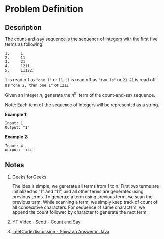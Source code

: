 # Problem Definition

## Description

The count-and-say sequence is the sequence of integers with the first five terms as following:

```text
1.     1
2.     11
3.     21
4.     1211
5.     111221
```

`1` is read off as `"one 1"` or `11`.
`11` is read off as `"two 1s"` or `21`.
`21` is read off as `"one 2, then one 1"` or `1211`.

Given an integer *n*, generate the *n*<sup>th</sup> term of the count-and-say sequence.

Note: Each term of the sequence of integers will be represented as a string.

**Example 1:**

```text
Input: 1
Output: "1"
```

**Example 2:**

```text
Input: 4
Output: "1211"
```

## Notes

1. [Geeks for Geeks](http://www.geeksforgeeks.org/look-and-say-sequence/)

    The idea is simple, we generate all terms from 1 to n. First two terms are initialized as “1” and “11”, and all other terms are generated using previous terms. To generate a term using previous term, we scan the previous term. While scanning a term, we simply keep track of count of all consecutive characters. For sequence of same characters, we append the count followed by character to generate the next term.

1. [YT Video - Scott - Count and Say](https://www.youtube.com/watch?v=kAt-4y0qG8Q)
1. [LeetCode discussion - Show an Answer in Java](https://leetcode.com/problems/count-and-say/discuss/16000/Show-an-Answer-in-Java)